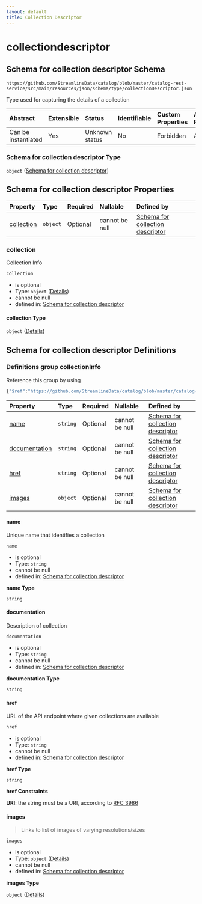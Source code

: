```yaml
---
layout: default
title: Collection Descriptor
---
```


# collectiondescriptor

## Schema for collection descriptor Schema

```text
https://github.com/StreamlineData/catalog/blob/master/catalog-rest-service/src/main/resources/json/schema/type/collectionDescriptor.json
```

Type used for capturing the details of a collection

| Abstract | Extensible | Status | Identifiable | Custom Properties | Additional Properties | Access Restrictions | Defined In |
| :--- | :--- | :--- | :--- | :--- | :--- | :--- | :--- |
| Can be instantiated | Yes | Unknown status | No | Forbidden | Allowed | none | [collectionDescriptor.json](collectiondescriptor.md) |

### Schema for collection descriptor Type

`object` \([Schema for collection descriptor](collectiondescriptor.md)\)

## Schema for collection descriptor Properties

| Property | Type | Required | Nullable | Defined by |
| :--- | :--- | :--- | :--- | :--- |
| [collection](collectiondescriptor.md#collection) | `object` | Optional | cannot be null | [Schema for collection descriptor](collectiondescriptor-definitions-collectioninfo.md) |

### collection

Collection Info

`collection`

* is optional
* Type: `object` \([Details](collectiondescriptor-definitions-collectioninfo.md)\)
* cannot be null
* defined in: [Schema for collection descriptor](collectiondescriptor-definitions-collectioninfo.md)

#### collection Type

`object` \([Details](collectiondescriptor-definitions-collectioninfo.md)\)

## Schema for collection descriptor Definitions

### Definitions group collectionInfo

Reference this group by using

```javascript
{"$ref":"https://github.com/StreamlineData/catalog/blob/master/catalog-rest-service/src/main/resources/json/schema/type/collectionDescriptor.json#/definitions/collectionInfo"}
```

| Property | Type | Required | Nullable | Defined by |
| :--- | :--- | :--- | :--- | :--- |
| [name](collectiondescriptor.md#name) | `string` | Optional | cannot be null | [Schema for collection descriptor](collectiondescriptor-definitions-collectioninfo-properties-name.md) |
| [documentation](collectiondescriptor.md#documentation) | `string` | Optional | cannot be null | [Schema for collection descriptor](collectiondescriptor-definitions-collectioninfo-properties-documentation.md) |
| [href](collectiondescriptor.md#href) | `string` | Optional | cannot be null | [Schema for collection descriptor](collectiondescriptor-definitions-collectioninfo-properties-href.md) |
| [images](collectiondescriptor.md#images) | `object` | Optional | cannot be null | [Schema for collection descriptor](../Common/common-definitions-imagelist.md) |

#### name

Unique name that identifies a collection

`name`

* is optional
* Type: `string`
* cannot be null
* defined in: [Schema for collection descriptor](collectiondescriptor-definitions-collectioninfo-properties-name.md)

**name Type**

`string`

#### documentation

Description of collection

`documentation`

* is optional
* Type: `string`
* cannot be null
* defined in: [Schema for collection descriptor](collectiondescriptor-definitions-collectioninfo-properties-documentation.md)

**documentation Type**

`string`

#### href

URL of the API endpoint where given collections are available

`href`

* is optional
* Type: `string`
* cannot be null
* defined in: [Schema for collection descriptor](collectiondescriptor-definitions-collectioninfo-properties-href.md)

**href Type**

`string`

**href Constraints**

**URI**: the string must be a URI, according to [RFC 3986](https://tools.ietf.org/html/rfc3986)

#### images

> Links to list of images of varying resolutions/sizes

`images`

* is optional
* Type: `object` \([Details](../Common/common-definitions-imagelist.md)\)
* cannot be null
* defined in: [Schema for collection descriptor](../Common/common-definitions-imagelist.md)

**images Type**

`object` \([Details](../Common/common-definitions-imagelist.md)\)

